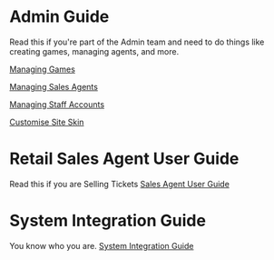  <!-- TITLE: System Guide -->
<!-- SUBTITLE: A complete guide for managing Games, Sales Agents, Players and more -->




# Admin Guide
Read this if you're part of the Admin team and need to do things like creating games, managing agents, and more.

[Managing Games](/administration/games "Managing your Lottery & Raffle Games")

[Managing Sales Agents](/administration/agents "Managing Retail Lottery Sales Agents")

[Managing Staff Accounts](/administration/staff "Providing access for Company employees")

[Customise Site Skin](/administration/skinning "Customizing your Player Web site!")

# Retail Sales Agent User Guide
Read this if you are Selling Tickets
[Sales Agent User Guide](retail-sales-agents/ "title text!")

# System Integration Guide
You know who you are.
[System Integration Guide](http://docs.bonoboplc.com:4567/)


